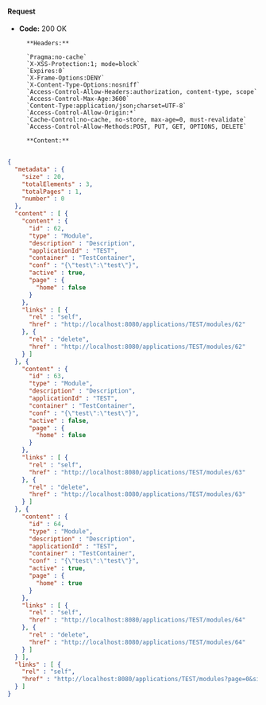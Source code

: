#### Request

* **Code:** 200 OK

        **Headers:**

        `Pragma:no-cache`
        `X-XSS-Protection:1; mode=block`
        `Expires:0`
        `X-Frame-Options:DENY`
        `X-Content-Type-Options:nosniff`
        `Access-Control-Allow-Headers:authorization, content-type, scope`
        `Access-Control-Max-Age:3600`
        `Content-Type:application/json;charset=UTF-8`
        `Access-Control-Allow-Origin:*`
        `Cache-Control:no-cache, no-store, max-age=0, must-revalidate`
        `Access-Control-Allow-Methods:POST, PUT, GET, OPTIONS, DELETE`

        **Content:**

```json
    
{
  "metadata" : {
    "size" : 20,
    "totalElements" : 3,
    "totalPages" : 1,
    "number" : 0
  },
  "content" : [ {
    "content" : {
      "id" : 62,
      "type" : "Module",
      "description" : "Description",
      "applicationId" : "TEST",
      "container" : "TestContainer",
      "conf" : "{\"test\":\"test\"}",
      "active" : true,
      "page" : {
        "home" : false
      }
    },
    "links" : [ {
      "rel" : "self",
      "href" : "http://localhost:8080/applications/TEST/modules/62"
    }, {
      "rel" : "delete",
      "href" : "http://localhost:8080/applications/TEST/modules/62"
    } ]
  }, {
    "content" : {
      "id" : 63,
      "type" : "Module",
      "description" : "Description",
      "applicationId" : "TEST",
      "container" : "TestContainer",
      "conf" : "{\"test\":\"test\"}",
      "active" : false,
      "page" : {
        "home" : false
      }
    },
    "links" : [ {
      "rel" : "self",
      "href" : "http://localhost:8080/applications/TEST/modules/63"
    }, {
      "rel" : "delete",
      "href" : "http://localhost:8080/applications/TEST/modules/63"
    } ]
  }, {
    "content" : {
      "id" : 64,
      "type" : "Module",
      "description" : "Description",
      "applicationId" : "TEST",
      "container" : "TestContainer",
      "conf" : "{\"test\":\"test\"}",
      "active" : true,
      "page" : {
        "home" : true
      }
    },
    "links" : [ {
      "rel" : "self",
      "href" : "http://localhost:8080/applications/TEST/modules/64"
    }, {
      "rel" : "delete",
      "href" : "http://localhost:8080/applications/TEST/modules/64"
    } ]
  } ],
  "links" : [ {
    "rel" : "self",
    "href" : "http://localhost:8080/applications/TEST/modules?page=0&size=20&sort=id,asc"
  } ]
}
```
